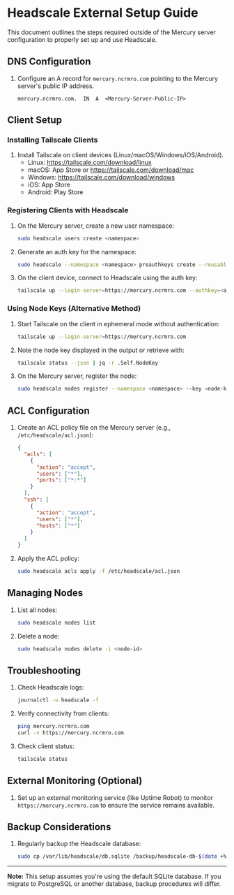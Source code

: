 # Headscale External Setup Guide

This document outlines the steps required outside of the Mercury server configuration to properly set up and use Headscale.

## DNS Configuration

1. Configure an A record for `mercury.ncrmro.com` pointing to the Mercury server's public IP address.
   ```
   mercury.ncrmro.com.  IN  A  <Mercury-Server-Public-IP>
   ```

## Client Setup

### Installing Tailscale Clients

1. Install Tailscale on client devices (Linux/macOS/Windows/iOS/Android).
   - Linux: https://tailscale.com/download/linux
   - macOS: App Store or https://tailscale.com/download/mac
   - Windows: https://tailscale.com/download/windows
   - iOS: App Store
   - Android: Play Store

### Registering Clients with Headscale

1. On the Mercury server, create a new user namespace:
   ```bash
   sudo headscale users create <namespace>
   ```

2. Generate an auth key for the namespace:
   ```bash
   sudo headscale --namespace <namespace> preauthkeys create --reusable --expiration 24h
   ```

3. On the client device, connect to Headscale using the auth key:
   ```bash
   tailscale up --login-server=https://mercury.ncrmro.com --authkey=<auth-key>
   ```

### Using Node Keys (Alternative Method)

1. Start Tailscale on the client in ephemeral mode without authentication:
   ```bash
   tailscale up --login-server=https://mercury.ncrmro.com
   ```

2. Note the node key displayed in the output or retrieve with:
   ```bash
   tailscale status --json | jq -r .Self.NodeKey
   ```

3. On the Mercury server, register the node:
   ```bash
   sudo headscale nodes register --namespace <namespace> --key <node-key>
   ```

## ACL Configuration

1. Create an ACL policy file on the Mercury server (e.g., `/etc/headscale/acl.json`):
   ```json
   {
     "acls": [
       {
         "action": "accept",
         "users": ["*"],
         "ports": ["*:*"]
       }
     ],
     "ssh": [
       {
         "action": "accept",
         "users": ["*"],
         "hosts": ["*"]
       }
     ]
   }
   ```

2. Apply the ACL policy:
   ```bash
   sudo headscale acls apply -f /etc/headscale/acl.json
   ```

## Managing Nodes

1. List all nodes:
   ```bash
   sudo headscale nodes list
   ```

2. Delete a node:
   ```bash
   sudo headscale nodes delete -i <node-id>
   ```

## Troubleshooting

1. Check Headscale logs:
   ```bash
   journalctl -u headscale -f
   ```

2. Verify connectivity from clients:
   ```bash
   ping mercury.ncrmro.com
   curl -v https://mercury.ncrmro.com
   ```

3. Check client status:
   ```bash
   tailscale status
   ```

## External Monitoring (Optional)

1. Set up an external monitoring service (like Uptime Robot) to monitor `https://mercury.ncrmro.com` to ensure the service remains available.

## Backup Considerations

1. Regularly backup the Headscale database:
   ```bash
   sudo cp /var/lib/headscale/db.sqlite /backup/headscale-db-$(date +%F).sqlite
   ```

---

**Note:** This setup assumes you're using the default SQLite database. If you migrate to PostgreSQL or another database, backup procedures will differ.